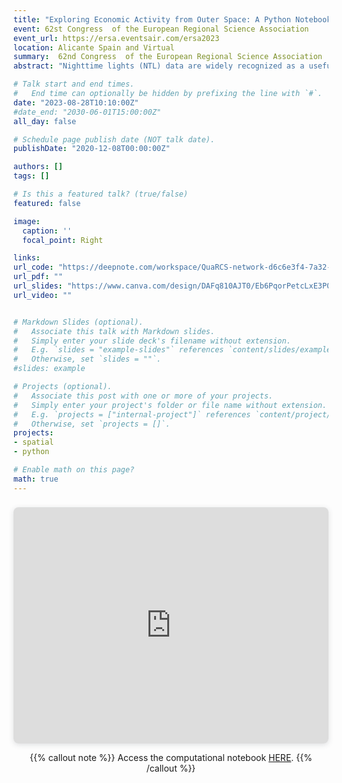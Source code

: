 ```yaml
---
title: "Exploring Economic Activity from Outer Space: A Python Notebook for Processing and Analyzing Satellite Nighttime Lights"
event: 62st Congress  of the European Regional Science Association   
event_url: https://ersa.eventsair.com/ersa2023
location: Alicante Spain and Virtual
summary:  62nd Congress  of the European Regional Science Association   
abstract: "Nighttime lights (NTL) data are widely recognized as a useful proxy for monitoring national, subnational, and supranational economic activity. These data offer advantages over traditional economic indicators such as GDP, including greater spatial granularity, timeliness, lower cost, and comparability between regions regardless of statistical capacity or political interference. However, despite these benefits, the use of NTL data in regional science has been limited. This is in part due to the lack of accessible methods for processing and analyzing satellite images. To address this issue, this paper presents a user-friendly geocomputational notebook that illustrates how to process and analyze satellite NTL images. First, the notebook introduces a cloud-based Python environment for visualizing, analyzing, and transforming raster satellite images into tabular data. Next, it presents interactive tools to explore the space-time patterns of the tabulated data. Finally, it describes methods for evaluating the usefulness of NTL data in terms of their cross-sectional predictions, time-series predictions, and regional inequality dynamics."

# Talk start and end times.
#   End time can optionally be hidden by prefixing the line with `#`.
date: "2023-08-28T10:10:00Z"
#date_end: "2030-06-01T15:00:00Z"
all_day: false

# Schedule page publish date (NOT talk date).
publishDate: "2020-12-08T00:00:00Z"

authors: []
tags: []

# Is this a featured talk? (true/false)
featured: false

image:
  caption: ''
  focal_point: Right

links:
url_code: "https://deepnote.com/workspace/QuaRCS-network-d6c6e3f4-7a32-4fcf-a8d6-e77e93ece6d6/project/project2022p-India-NTL-processing-and-analysis-c5f1adf3-3c90-4877-a649-f225aaa8ab7a/notebook/notebook-89b4992feea848ac9d679c9091306a51"
url_pdf: ""
url_slides: "https://www.canva.com/design/DAFq810AJT0/Eb6PqorPetcLxE3P0g34nw/view?utm_content=DAFq810AJT0&utm_campaign=designshare&utm_medium=link&utm_source=publishsharelink"
url_video: ""


# Markdown Slides (optional).
#   Associate this talk with Markdown slides.
#   Simply enter your slide deck's filename without extension.
#   E.g. `slides = "example-slides"` references `content/slides/example-slides.md`.
#   Otherwise, set `slides = ""`.
#slides: example

# Projects (optional).
#   Associate this post with one or more of your projects.
#   Simply enter your project's folder or file name without extension.
#   E.g. `projects = ["internal-project"]` references `content/project/deep-learning/index.md`.
#   Otherwise, set `projects = []`.
projects:
- spatial
- python

# Enable math on this page?
math: true
---
```



<div style="position: relative; width: 100%; height: 0; padding-top: 75.0000%;
 padding-bottom: 0; box-shadow: 0 2px 8px 0 rgba(63,69,81,0.16); margin-top: 1.6em; margin-bottom: 0.9em; overflow: hidden;
 border-radius: 8px; will-change: transform;">
  <iframe loading="lazy" style="position: absolute; width: 100%; height: 100%; top: 0; left: 0; border: none; padding: 0;margin: 0;"
    src="https:&#x2F;&#x2F;www.canva.com&#x2F;design&#x2F;DAFq810AJT0&#x2F;view?embed" allowfullscreen="allowfullscreen" allow="fullscreen">
  </iframe>
</div>
<a href="https:&#x2F;&#x2F;www.canva.com&#x2F;design&#x2F;DAFq810AJT0&#x2F;view?utm_content=DAFq810AJT0&amp;utm_campaign=designshare&amp;utm_medium=embeds&amp;utm_source=link" target="_blank" rel="noopener"></a> 

<center>


{{% callout note %}}
Access the computational notebook [HERE](https://deepnote.com/workspace/QuaRCS-network-d6c6e3f4-7a32-4fcf-a8d6-e77e93ece6d6/project/project2022p-India-NTL-processing-and-analysis-c5f1adf3-3c90-4877-a649-f225aaa8ab7a/notebook/notebook-89b4992feea848ac9d679c9091306a51).
{{% /callout %}}

</center>